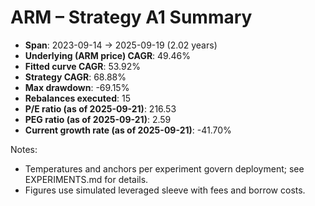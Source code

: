 # ARM – Strategy A1 Summary

- **Span**: 2023-09-14 → 2025-09-19 (2.02 years)
- **Underlying (ARM price) CAGR**: 49.46%
- **Fitted curve CAGR**: 53.92%
- **Strategy CAGR**: 68.88%
- **Max drawdown**: -69.15%
- **Rebalances executed**: 15
- **P/E ratio (as of 2025-09-21)**: 216.53
- **PEG ratio (as of 2025-09-21)**: 2.59
- **Current growth rate (as of 2025-09-21)**: -41.70%

Notes:

- Temperatures and anchors per experiment govern deployment; see EXPERIMENTS.md for details.
- Figures use simulated leveraged sleeve with fees and borrow costs.

